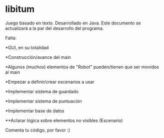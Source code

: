 # libitum
Juego basado en texto. Desarrollado en Java.
Este documento se actualizará a la par del desarrollo del programa.

Falta:

  *GUI, en su totalidad
  
  *Construcción/avance del main
  
  *Algunos (muchos) elementos de "Robot" pueden/tienen que ser movidos al main
  
  *Empezar a definir/crear escenarios a usar
  
  *Implementar sistema de guardado
  
  *Implementar sistema de puntuación
  
  *Implementar base de datos
  
 **Aclarar lógica sobre elementos no visibles (Escenario)


Comenta tu código, por favor :)
